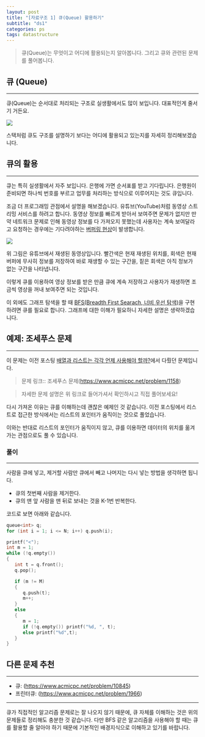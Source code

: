 ```yaml
---
layout: post
title: "[자료구조 1] 큐(Queue) 활용하기"
subtitle: "ds1"
categories: ps
tags: datastructure
---
```


> 큐(Queue)는 무엇이고 어디에 활용되는지 알아봅니다. 그리고 큐와 관련된 문제를 풀어봅니다.

## 큐 (Queue)
---

큐(Queue)는 순서대로 처리되는 구조로 실생활에서도 많이 보입니다. 대표적인게 줄서기 거든요.

![](https://laboputer.github.io/assets/img/algorithm/ds/04_queue1.PNG)

스택처럼 큐도 구조를 설명하기 보다는 어디에 활용되고 있는지를 자세히 정리해보겠습니다.

## 큐의 활용
---

큐는 특히 실생활에서 자주 보입니다. 은행에 가면 순서표를 받고 기다립니다. 은행원이 준비되면 하나씩 번호를 부르고 업무를 처리하는 방식으로 이루어지는 것도 큐입니다.

조금 더 프로그래밍 관점에서 설명을 해보겠습니다. 유튜브(YouTube)처럼 동영상 스트리밍 서비스를 하려고 합니다. 동영상 정보를 빠르게 받아서 보여주면 문제가 없지만 만약 네트워크 문제로 인해 동영상 정보를 다 가져오지 못했는데 사용자는 계속 보여달라고 요청하는 경우에는 기다려야하는 [버퍼링 현상](https://ko.wikipedia.org/wiki/%EB%B2%84%ED%8D%BC_(%EC%BB%B4%ED%93%A8%ED%84%B0_%EA%B3%BC%ED%95%99))이 발생합니다.

![](https://laboputer.github.io/assets/img/algorithm/ds/04_queue2.PNG)

위 그림은 유튜브에서 재생된 동영상입니다. 빨간색은 현재 재생된 위치를, 회색은 현재 버퍼에 무사히 정보를 저장하여 바로 재생할 수 있는 구간을, 짙은 회색은 아직 정보가 없는 구간을 나타냅니다. 

이렇게 큐를 이용하여 영상 정보를 받은 만큼 큐에 계속 저장하고 사용자가 재생하면 조금씩 영상을 꺼내 보여주면 되는 것입니다.

이 외에도 그래프 탐색을 할 때 [BFS(Breadth First Searach, 너비 우선 탐색)](https://ko.wikipedia.org/wiki/%EB%84%88%EB%B9%84_%EC%9A%B0%EC%84%A0_%ED%83%90%EC%83%89)을 구현하려면 큐를 필요로 합니다. 그래프에 대한 이해가 필요하니 자세한 설명은 생략하겠습니다.

## 예제: 조세푸스 문제
---
이 문제는 이전 포스팅 [배열과 리스트는 각각 언제 사용해야 할까?](https://laboputer.github.io/algorithm/2017/09/05/array-and-list/)에서 다뤘던 문제입니다.

> 문제 링크:: 조세푸스 문제(https://www.acmicpc.net/problem/1158)

> 자세한 문제 설명은 위 링크로 들어가셔서 확인하시고 직접 풀어보세요!

다시 가져온 이유는 큐를 이해하는데 괜찮은 예제인 것 같습니다. 이전 포스팅에서 리스트로 접근한 방식에서는 리스트의 포인터가 움직이는 것으로 풀었습니다.

이와는 반대로 리스트의 포인터가 움직이지 않고, 큐를 이용하면 데이터의 위치를 옮겨가는 관점으로도 풀 수 있습니다.

### 풀이
---

사람을 큐에 넣고, 제거할 사람만 큐에서 빼고 나머지는 다시 넣는 방법을 생각하면 됩니다.

- 큐의 첫번째 사람을 제거한다.
- 큐의 맨 앞 사람을 맨 뒤로 보내는 것을 K-1번 반복한다.

코드로 보면 아래와 같습니다.

```C
queue<int> q;
for (int i = 1; i <= N; i++) q.push(i);

printf("<");
int m = 1;
while (!q.empty())
{
   int t = q.front();
   q.pop();

   if (m != M)
   {
      q.push(t);
      m++;
   }
   else
   {
      m = 1;
      if (!q.empty()) printf("%d, ", t);
      else printf("%d",t);
   }
}
```

## 다른 문제 추천
---

- 큐: (https://www.acmicpc.net/problem/10845)
- 프린터큐: (https://www.acmicpc.net/problem/1966)

---
큐가 직접적인 알고리즘 문제로는 잘 나오지 않기 때문에, 큐 자체를 이해하는 것은 위의 문제들로 정리해도 충분한 것 같습니다. 다만 BFS 같은 알고리즘을 사용해야 할 때는 큐를 활용할 줄 알아야 하기 때문에 기본적인 배경지식으로 이해하고 있기를 바랍니다.